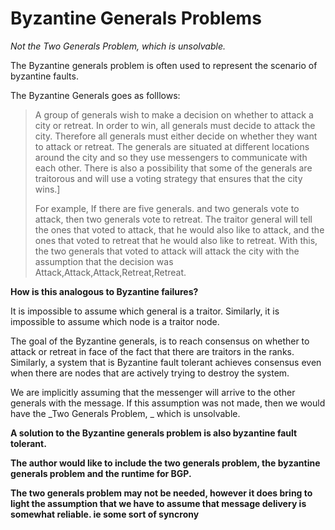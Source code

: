 # Byzantine Generals Problems

_Not the Two Generals Problem, which is unsolvable._

The Byzantine generals problem is often used to represent the scenario of byzantine faults.

The Byzantine Generals goes as folllows:

> A group of generals wish to make a decision on whether to attack a city or retreat. In order to win, all generals must decide to attack the city. Therefore all generals must either decide on whether they want to attack or retreat. The generals are situated at different locations around the city and so they use messengers to communicate with each other. There is also a possibility that some of the generals are traitorous and will use a voting strategy that ensures that the city wins.\]
>
> For example, If there are five generals. and two generals vote to attack, then two generals vote to retreat. The traitor general will tell the ones that voted to attack, that he would also like to attack, and the ones that voted to retreat that he would also like to retreat. With this, the two generals that voted to attack will attack the city with the assumption that the decision was Attack,Attack,Attack,Retreat,Retreat.

**How is this analogous to Byzantine failures?**

It is impossible to assume which general is a traitor. Similarly, it is impossible to assume which node is a traitor node.

The goal of the Byzantine generals, is to reach consensus on whether to attack or retreat in face of the fact that there are traitors in the ranks. Similarly, a system that is Byzantine fault tolerant achieves consensus even when there are nodes that are actively trying to destroy the system.

We are implicitly assuming that the messenger will arrive to the other generals with the message. If this assumption was not made, then we would have the _Two Generals Problem, _ which is unsolvable.

**A solution to the Byzantine generals problem is also byzantine fault tolerant.**

**The author would like to include the two generals problem, the byzantine generals problem and the runtime for BGP.**

**The two generals problem may not be needed, however it does bring to light the assumption that we have to assume that message delivery is somewhat reliable. ie some sort of syncrony**



